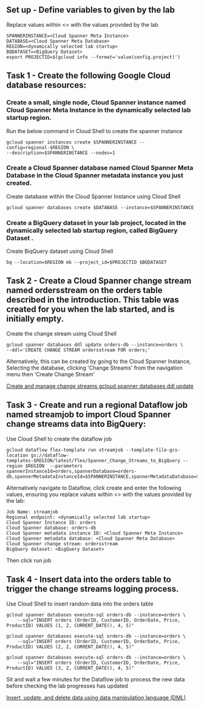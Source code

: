 ## Set up - Define variables to given by the lab
Replace values within <> with the values provided by the lab
```
SPANNERINSTANCE=<Cloud Spanner Meta Instance>
DATABASE=<Cloud Spanner Meta Database>
REGION=<dynamically selected lab startup>
BQDATASET=<BigQuery Dataset>
export PROJECTID=$(gcloud info --format='value(config.project)')
```

## Task 1  - Create the following Google Cloud database resources:  
### Create a small, single node, Cloud Spanner instance named Cloud Spanner Meta Instance in the dynamically selected lab startup region.
Run the below command in Cloud Shell to create the spanner instance
```
gcloud spanner instances create $SPANNERINSTANCE --config=regional-$REGION \
--description=$SPANNERINSTANCE --nodes=1
```
### Create a Cloud Spanner database named Cloud Spanner Meta Database in the Cloud Spanner metadata instance you just created.
Create database within the Cloud Spanner Instance using Cloud Shell
```
gcloud spanner databases create $DATABASE --instance=$SPANNERINSTANCE
```

### Create a BigQuery dataset in your lab project, located in the dynamically selected lab startup region, called BigQuery Dataset .
Create BiqQuery dataset using Cloud Shell
```
bq --location=$REGION mk --project_id=$PROJECTID $BQDATASET
```  
## Task 2  - Create a Cloud Spanner change stream named ordersstream on the orders table described in the introduction. This table was created for you when the lab started, and is initially empty.
Create the change stream using Cloud Shell
```
gcloud spanner databases ddl update orders-db --instance=orders \
--ddl='CREATE CHANGE STREAM ordersstream FOR orders;'
```  
Alternatively, this can be created by going to the Cloud Spanner Instance, Selecting the database, clicking 'Change Streams' from the navigation menu then 'Create Change Stream'

[Create and manage change streams ](https://cloud.google.com/spanner/docs/change-streams/manage)
[gcloud spanner databases ddl update](https://cloud.google.com/sdk/gcloud/reference/spanner/databases/ddl/update)

## Task 3 - Create and run a regional Dataflow job named streamjob to import Cloud Spanner change streams data into BigQuery:
Use Cloud Shell to create the dataflow job
```
gcloud dataflow flex-template run streamjob --template-file-gcs-location gs://dataflow-templates-$REGION/latest/flex/Spanner_Change_Streams_to_BigQuery --region $REGION  --parameters spannerInstanceId=orders,spannerDatabase=orders-db,spannerMetadataInstanceId=$SPANNERINSTANCE,spannerMetadataDatabase=$DATABASE,spannerChangeStreamName=ordersstream,bigQueryDataset=$BQDATASET
```  
Alternatively navigate to Dataflow, click create and enter the following values, ensuring you replace values within <> with the values provided by the lab:
```
Job Name: streamjob 
Regional endpoint: <dynamically selected lab startup>
Cloud Spanner Instance ID: orders
Cloud Spanner database: orders-db
Cloud Spanner metadata instance ID: <Cloud Spanner Meta Instance>
Cloud Spanner metadata database: <Cloud Spanner Meta Database>
Cloud Spanner change stream: ordersstream 
BigQuery dataset: <BigQuery Dataset>
```  
Then click run job

## Task 4 - Insert data into the orders table to trigger the change streams logging process.
Use Cloud Shell to insert random data into the orders table
```
gcloud spanner databases execute-sql orders-db --instance=orders \
    --sql="INSERT orders (OrderID, CustomerID, OrderDate, Price, ProductID) VALUES (1, 2, CURRENT_DATE(), 4, 5)"

gcloud spanner databases execute-sql orders-db --instance=orders \
    --sql="INSERT orders (OrderID, CustomerID, OrderDate, Price, ProductID) VALUES (2, 2, CURRENT_DATE(), 4, 5)"

gcloud spanner databases execute-sql orders-db --instance=orders \
    --sql="INSERT orders (OrderID, CustomerID, OrderDate, Price, ProductID) VALUES (3, 2, CURRENT_DATE(), 4, 5)"
```  
Sit and wait a few minutes for the Dataflow job to process the new data before checking the lab progresses has updated

[Insert, update, and delete data using data manipulation language (DML)](https://cloud.google.com/spanner/docs/dml-tasks)